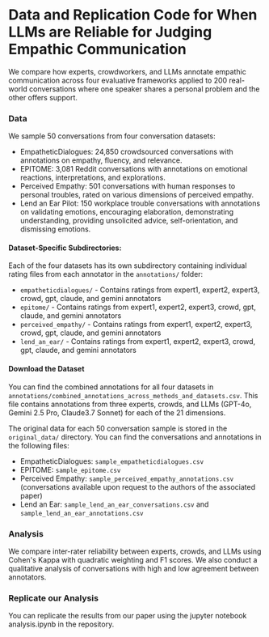 # Data and Replication Code for When LLMs are Reliable for Judging Empathic Communication
We compare how experts, crowdworkers, and LLMs annotate empathic communication across four evaluative frameworks applied to 200 real-world conversations where one speaker shares a personal problem and the other offers support. 


### Data
We sample 50 conversations from four conversation datasets:
- EmpatheticDialogues: 24,850 crowdsourced conversations with annotations on empathy, fluency, and relevance.    
- EPITOME: 3,081 Reddit conversations with annotations on emotional reactions, interpretations, and explorations.   
- Perceived Empathy: 501 conversations with human responses to personal troubles, rated on various dimensions of perceived empathy.  
- Lend an Ear Pilot: 150 workplace trouble conversations with annotations on validating emotions, encouraging elaboration, demonstrating understanding, providing unsolicited advice, self-orientation, and dismissing emotions.


#### Dataset-Specific Subdirectories:
Each of the four datasets has its own subdirectory containing individual rating files from each annotator in the `annotations/` folder:
- `empatheticdialogues/` - Contains ratings from expert1, expert2, expert3, crowd, gpt, claude, and gemini annotators
- `epitome/` - Contains ratings from expert1, expert2, expert3, crowd, gpt, claude, and gemini annotators  
- `perceived_empathy/` - Contains ratings from expert1, expert2, expert3, crowd, gpt, claude, and gemini annotators
- `lend_an_ear/` - Contains ratings from expert1, expert2, expert3, crowd, gpt, claude, and gemini annotators


#### Download the Dataset
You can find the combined annotations for all four datasets in `annotations/combined_annotations_across_methods_and_datasets.csv`. This file contains annotations from three experts, crowds, and LLMs (GPT-4o, Gemini 2.5 Pro, Claude3.7 Sonnet) for each of the 21 dimensions.

The original data for each 50 conversation sample is stored in the `original_data/` directory. You can find the conversations and annotations in the following files:
- EmpatheticDialogues: `sample_empatheticdialogues.csv`
- EPITOME: `sample_epitome.csv`
- Perceived Empathy: `sample_perceived_empathy_annotations.csv` (conversations available upon request to the authors of the associated paper)
- Lend an Ear: `sample_lend_an_ear_conversations.csv` and `sample_lend_an_ear_annotations.csv`


### Analysis
We compare inter-rater reliability between experts, crowds, and LLMs using Cohen's Kappa with quadratic weighting and F1 scores.  We also conduct a qualitative analysis of conversations with high and low agreement between annotators.    


### Replicate our Analysis
You can replicate the results from our paper using the jupyter notebook analysis.ipynb in the repository.

